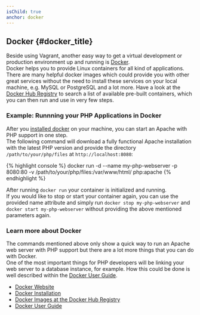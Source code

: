 ```yaml
---
isChild: true
anchor: docker
---
```


## Docker {#docker_title}

Beside using Vagrant, another easy way to get a virtual development or production environment up and running is [Docker][docker].  
Docker helps you to provide Linux containers for all kind of applications. 
There are many helpful docker images which could provide you with other great services without the need to install
these services on your local machine, e.g. MySQL or PostgreSQL and a lot more.
Have a look at the [Docker Hub Registry][docker-hub] to search a list of available pre-built containers,
which you can then run and use in very few steps.

### Example: Runnning your PHP Applications in Docker
After you [installed docker][docker-install] on your machine, you can start an Apache with PHP support in one step.  
The following command will download a fully functional Apache installation with the latest PHP version and provide the
directory `/path/to/your/php/files` at `http://localhost:8080`:

{% highlight console %}
docker run -d --name my-php-webserver -p 8080:80 -v /path/to/your/php/files:/var/www/html/ php:apache 
{% endhighlight %}

After running `docker run` your container is initialized and running.  
If you would like to stop or start your container again, you can use the provided name attribute and simply run
`docker stop my-php-webserver` and `docker start my-php-webserver` without providing the above mentioned parameters again.
  
### Learn more about Docker
The commands mentioned above only show a quick way to run an Apache web server with PHP support but there are a lot more
things that you can do with Docker.    
One of the most important things for PHP developers will be linking your web server to a database instance, for example.
How this could be done is well described within the [Docker User Guide][docker-doc].

* [Docker Website][docker]
* [Docker Installation][docker-install]
* [Docker Images at the Docker Hub Registry][docker-hub]
* [Docker User Guide][docker-doc]

[docker]: http://docker.com/
[docker-hub]: https://registry.hub.docker.com/
[docker-install]: https://docs.docker.com/installation/
[docker-doc]: https://docs.docker.com/userguide/
